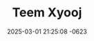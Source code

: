 ---
layout: cast
date: 2025-03-01 21:25:08 -0623
categories: actor

# Site Attributes
title: "Teem Xyooj"
permalink: "/cast/Teem_Xyooj"

# Actor/Actress Attributes
thumbnail: "/assets/cast_thumbnails/Teem Xyooj.jpeg"
---